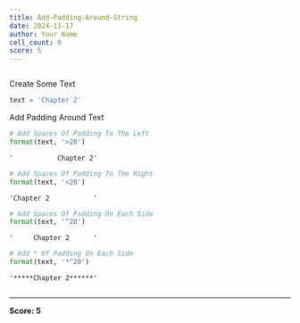 ```yaml
---
title: Add-Padding-Around-String
date: 2024-11-17
author: Your Name
cell_count: 9
score: 5
---
```


```python

```

Create Some Text


```python
text = 'Chapter 2'
```

Add Padding Around Text


```python
# Add Spaces Of Padding To The Left
format(text, '>20')
```




    '           Chapter 2'




```python
# Add Spaces Of Padding To The Right
format(text, '<20')
```




    'Chapter 2           '




```python
# Add Spaces Of Padding On Each Side
format(text, '^20')
```




    '     Chapter 2      '




```python
# Add * Of Padding On Each Side
format(text, '*^20')
```




    '*****Chapter 2******'




```python

```


---
**Score: 5**